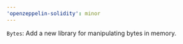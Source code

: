 ```yaml
---
'openzeppelin-solidity': minor
---
```


`Bytes`: Add a new library for manipulating bytes in memory.
